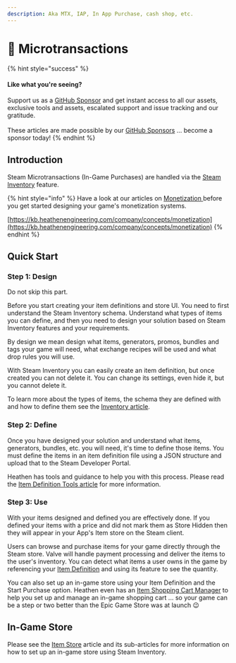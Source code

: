 ```yaml
---
description: Aka MTX, IAP, In App Purchase, cash shop, etc.
---
```


# 💸 Microtransactions

{% hint style="success" %}
#### Like what you're seeing?

Support us as a [GitHub Sponsor](../../../../become-a-sponsor/) and get instant access to all our assets, exclusive tools and assets, escalated support and issue tracking and our gratitude.\
\
These articles are made possible by our [GitHub Sponsors](../../../../become-a-sponsor/) ... become a sponsor today!
{% endhint %}

## &#x20;Introduction

Steam Microtransactions (In-Game Purchases) are handled via the [Steam Inventory](../inventory/) feature.&#x20;

{% hint style="info" %}
Have a look at our articles on [Monetization ](../../../design/monetization/)before you get started designing your game's monetization systems.&#x20;

[https://kb.heathenengineering.com/company/concepts/monetization](https://kb.heathenengineering.com/company/concepts/monetization)
{% endhint %}

## Quick Start

### Step 1: Design

Do not skip this part.

Before you start creating your item definitions and store UI. You need to first understand the Steam Inventory schema. Understand what types of items you can define, and then you need to design your solution based on Steam Inventory features and your requirements.&#x20;

By design we mean design what items, generators, promos, bundles and tags your game will need, what exchange recipes will be used and what drop rules you will use.

With Steam Inventory you can easily create an item definition, but once created you can not delete it. You can change its settings, even hide it, but you cannot delete it.

To learn more about the types of items, the schema they are defined with and how to define them see the [Inventory article](../inventory/).

### Step 2: Define

Once you have designed your solution and understand what items, generators, bundles, etc. you will need, it's time to define those items. You must define the items in an item definition file using a JSON structure and upload that to the Steam Developer Portal.

Heathen has tools and guidance to help you with this process. Please read the [Item Definition Tools article](../../../../steam/inventory/item-definition-tools.md) for more information.

### Step 3: Use

With your items designed and defined you are effectively done. If you defined your items with a price and did not mark them as Store Hidden then they will appear in your App's Item store on the Steam client.

Users can browse and purchase items for your game directly through the Steam store. Valve will handle payment processing and deliver the items to the user's inventory. You can detect what items a user owns in the game by referencing your [Item Definition](../inventory/#item-definition) and using its feature to see the quantity.

You can also set up an in-game store using your Item Definition and the Start Purchase option. Heathen even has an [Item Shopping Cart Manager](../../../../assets/steamworks/unity/components/item-shopping-cart-manager.md) to help you set up and manage an in-game shopping cart ... so your game can be a step or two better than the Epic Game Store was at launch :wink:

## In-Game Store

Please see the [Item Store](item-store/) article and its sub-articles for more information on how to set up an in-game store using Steam Inventory.
